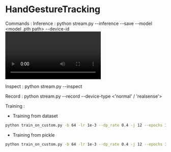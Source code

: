 # HandGestureTracking

Commands : 
Inference : python stream.py --inference --save --model <model .pth path> --device-id <video input path>

Inspect : python stream.py --inspect 

Record : python stream.py --record --device-type <'normal' / 'realsense'>

Training :
 - Training from dataset
  ```bash
  python train_on_custom.py -b 64 -lr 1e-3 --dp_rate 0.4 -j 12 --epochs 10000 --patiences 300
  ```
 - Training from pickle
  ```bash
  python train_on_custom.py -b 64 -lr 1e-3 --dp_rate 0.4 -j 12 --epochs 10000 --patiences 300 --load_dict 1
  ```
